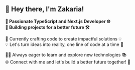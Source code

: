 ## 👋 Hey there, I'm Zakaria!


**🚀 Passionate TypeScript and Next.js Developer 🌐** <br> 
**🌟 Building projects for a better future 🛠️** <br>

🔧 Currently crafting code to create impactful solutions 💡 <br>
💡 Let's turn ideas into reality, one line of code at a time 🚀 <br>

👨‍💻 Always eager to learn and explore new technologies 📚 <br>
🌐 Connect with me and let's build a better future together! 🤝 <br>
